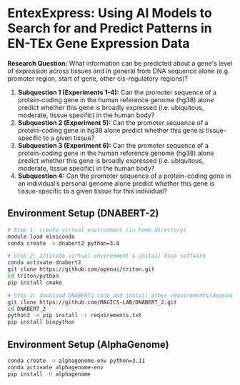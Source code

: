 # EntexExpress: Using AI Models to Search for and Predict Patterns in EN-TEx Gene Expression Data

**Research Question:** What information can be predicted about a gene's level of expression across tissues and in general from DNA sequence alone (e.g. promoter region, start of gene, other cis-regulatory regions)?

1. **Subquestion 1 (Experiments 1-4):** Can the promoter sequence of a protein-coding gene in the human reference genome (hg38) alone predict whether this gene is broadly expressed (i.e. ubiquitous, moderate, tissue specific) in the human body?
2. **Subquestion 2 (Experiment 5):** Can the promoter sequence of a protein-coding gene in hg38 alone predict whether this gene is tissue-specific to a given tissue?
3. **Subquestion 3 (Experiment 6):** Can the promoter sequence of a protein-coding gene in the human reference genome (hg38) alone predict whether this gene is broadly expressed (i.e. ubiquitous, moderate, tissue specific) in the human body?
4. **Subquestion 4:** Can the promoter sequence of a protein-coding gene in an individual’s personal genome alone predict whether this gene is tissue-specific to a given tissue for this individual?


## Environment Setup (DNABERT-2)

```bash
# Step 1: create virtual environment (in home directory)
module load miniconda
conda create -n dnabert2 python=3.8

# Step 2: activate virtual environment & install base software
conda activate dnabert2
git clone https://github.com/openai/triton.git
cd triton/python
pip install cmake

# Step 3: download DNABERT2 code and install other requirements/dependencies (back in home directory)
git clone https://github.com/MAGICS-LAB/DNABERT_2.git
cd DNABERT_2
python3 -m pip install -r requirements.txt
pip install biopython
```

## Environment Setup (AlphaGenome)

```bash
conda create -n alphagenome-env python=3.11
conda activate alphagenome-env
pip install -U alphagenome
```
